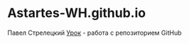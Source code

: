 # Astartes-WH.github.io
Павел Стрелецкий
[Урок](Astartes-WH.github.io/ "Тестовый вариант") - работа с репозиторием GitHub
